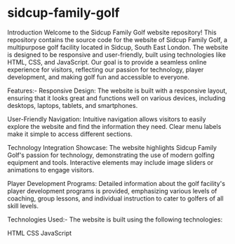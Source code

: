 # sidcup-family-golf
Introduction
Welcome to the Sidcup Family Golf website repository! This repository contains the source code for the website of Sidcup Family Golf, a multipurpose golf facility located in Sidcup, South East London. The website is designed to be responsive and user-friendly, built using technologies like HTML, CSS, and JavaScript. Our goal is to provide a seamless online experience for visitors, reflecting our passion for technology, player development, and making golf fun and accessible to everyone.

Features:-
Responsive Design: The website is built with a responsive layout, ensuring that it looks great and functions well on various devices, including desktops, laptops, tablets, and smartphones.

User-Friendly Navigation: Intuitive navigation allows visitors to easily explore the website and find the information they need. Clear menu labels make it simple to access different sections.

Technology Integration Showcase: The website highlights Sidcup Family Golf's passion for technology, demonstrating the use of modern golfing equipment and tools. Interactive elements may include image sliders or animations to engage visitors.

Player Development Programs: Detailed information about the golf facility's player development programs is provided, emphasizing various levels of coaching, group lessons, and individual instruction to cater to golfers of all skill levels.

Technologies Used:-
The website is built using the following technologies:

HTML
CSS
JavaScript
